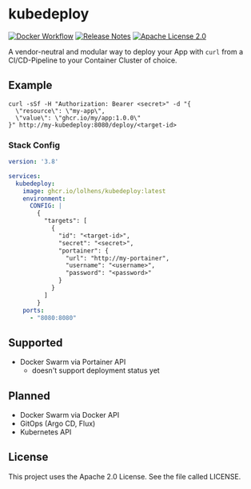 # kubedeploy

[![Docker Workflow](https://github.com/LolHens/kubedeploy/workflows/build/badge.svg)](https://github.com/LolHens/kubedeploy/actions?query=workflow%3Abuild)
[![Release Notes](https://img.shields.io/github/release/LolHens/kubedeploy.svg?maxAge=3600)](https://github.com/LolHens/kubedeploy/releases/latest)
[![Apache License 2.0](https://img.shields.io/github/license/LolHens/kubedeploy.svg?maxAge=3600)](https://www.apache.org/licenses/LICENSE-2.0)

A vendor-neutral and modular way to deploy your App with `curl` from a CI/CD-Pipeline to your Container Cluster of
choice.

## Example

```shell
curl -sSf -H "Authorization: Bearer <secret>" -d "{
  \"resource\": \"my-app\",
  \"value\": \"ghcr.io/my/app:1.0.0\"
}" http://my-kubedeploy:8080/deploy/<target-id>
```

### Stack Config

```yaml
version: '3.8'

services:
  kubedeploy:
    image: ghcr.io/lolhens/kubedeploy:latest
    environment:
      CONFIG: |
        {
          "targets": [
            {
              "id": "<target-id>",
              "secret": "<secret>",
              "portainer": {
                "url": "http://my-portainer",
                "username": "<username>",
                "password": "<password>"
              }
            }
          ]
        }
    ports:
      - "8080:8080"
```

## Supported

- Docker Swarm via Portainer API
  - doesn't support deployment status yet

## Planned

- Docker Swarm via Docker API
- GitOps (Argo CD, Flux)
- Kubernetes API

## License
This project uses the Apache 2.0 License. See the file called LICENSE.
